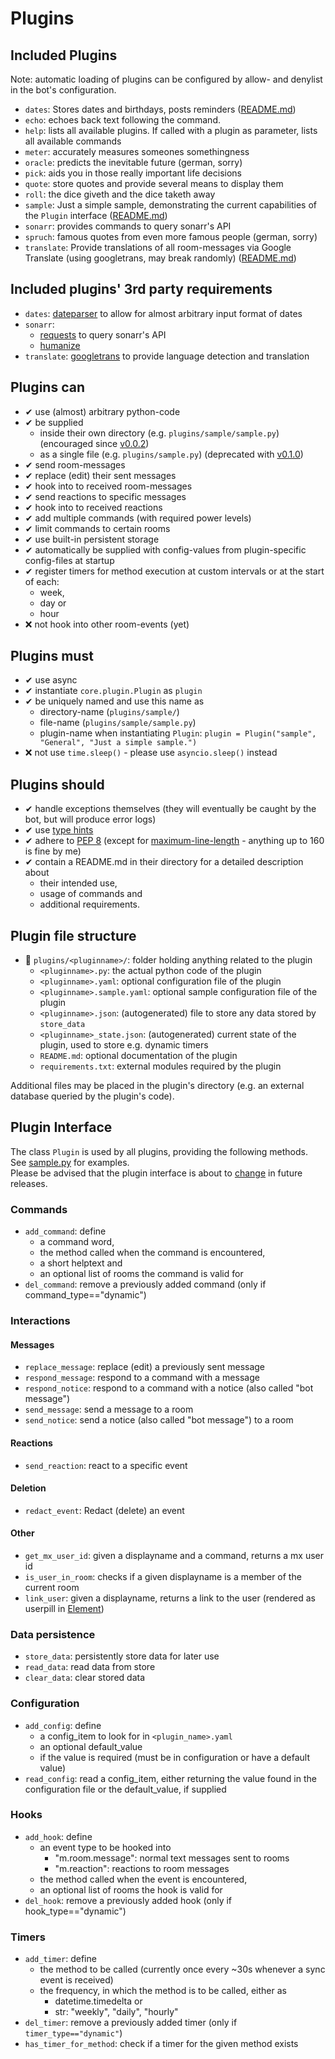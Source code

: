 # Plugins
## Included Plugins
Note: automatic loading of plugins can be configured by allow- and denylist in the bot's configuration.  
- `dates`: Stores dates and birthdays, posts reminders ([README.md](dates/README.md))
- `echo`: echoes back text following the command.
- `help`: lists all available plugins. If called with a plugin as parameter, lists all available commands
- `meter`: accurately measures someones somethingness
- `oracle`: predicts the inevitable future (german, sorry)
- `pick`: aids you in those really important life decisions
- `quote`: store quotes and provide several means to display them
- `roll`: the dice giveth and the dice taketh away
- `sample`: Just a simple sample, demonstrating the current capabilities of the `Plugin` interface
([README.md](sample/README.md))
- `sonarr`: provides commands to query sonarr's API
- `spruch`: famous quotes from even more famous people (german, sorry)
- `translate`: Provide translations of all room-messages via Google Translate (using googletrans, may break randomly) 
([README.md](translate/README.md))

## Included plugins' 3rd party requirements
- `dates`: [dateparser](https://pypi.org/project/dateparser/) to allow for almost arbitrary input format of dates
- `sonarr`:
  - [requests](https://pypi.org/project/requests/) to query sonarr's API
  - [humanize](https://pypi.org/project/humanize/)
- `translate`: [googletrans](https://pypi.org/project/googletrans/) to provide language detection and translation

## Plugins can
- ✔ use (almost) arbitrary python-code
- ✔ be supplied
  - inside their own directory (e.g. `plugins/sample/sample.py`) (encouraged since [v0.0.2](https://github.com/alturiak/nio-smith/releases/tag/v0.0.2))
  - as a single file (e.g. `plugins/sample.py`) (deprecated with [v0.1.0](https://github.com/alturiak/nio-smith/releases/tag/v0.1.0))
- ✔ send room-messages
- ✔ replace (edit) their sent messages
- ✔ hook into to received room-messages
- ✔ send reactions to specific messages
- ✔ hook into to received reactions
- ✔ add multiple commands (with required power levels) 
- ✔ limit commands to certain rooms
- ✔ use built-in persistent storage
- ✔ automatically be supplied with config-values from plugin-specific config-files at startup
- ✔ register timers for method execution at custom intervals or at the start of each:
    - week,
    - day or
    - hour
- ❌ not hook into other room-events (yet)

## Plugins must
- ✔ use async
- ✔ instantiate `core.plugin.Plugin` as `plugin`
- ✔ be uniquely named and use this name as
  - directory-name (`plugins/sample/`)
  - file-name (`plugins/sample/sample.py`)
  - plugin-name when instantiating `Plugin`: `plugin = Plugin("sample", "General", "Just a simple sample.")`
- ❌ not use `time.sleep()` - please use `asyncio.sleep()` instead

## Plugins should
- ✔ handle exceptions themselves (they will eventually be caught by the bot, but will produce error logs)
- ✔ use [type hints](https://docs.python.org/3/library/typing.html)
- ✔ adhere to [PEP 8](https://www.python.org/dev/peps/pep-0008/) (except for
[maximum-line-length](https://www.python.org/dev/peps/pep-0008/#maximum-line-length) - anything up to 160 is fine by
 me)
- ✔ contain a README.md in their directory for a detailed description about
    - their intended use,
    - usage of commands and
    - additional requirements.

## Plugin file structure
- 📂 `plugins/<pluginname>/`: folder holding anything related to the plugin  
  - `<pluginname>.py`: the actual python code of the plugin
  - `<pluginname>.yaml`: optional configuration file of the plugin
  - `<pluginname>.sample.yaml`: optional sample configuration file of the plugin
  - `<pluginname>.json`: (autogenerated) file to store any data stored by `store_data`
  - `<pluginname>_state.json`: (autogenerated) current state of the plugin, used to store e.g. dynamic timers
  - `README.md`: optional documentation of the plugin  
  - `requirements.txt`: external modules required by the plugin

Additional files may be placed in the plugin's directory (e.g. an external database queried by the plugin's code).

## Plugin Interface
The class `Plugin` is used by all plugins, providing the following methods. See 
[sample.py](sample/sample.py) for examples.  
Please be advised that the plugin interface is about to
[change](https://github.com/alturiak/nio-smith/blob/master/BREAKING.md#simplify-plugins-interface) in future releases.

### Commands
- `add_command`: define
    - a command word,
    - the method called when the command is encountered,
    - a short helptext and
    - an optional list of rooms the command is valid for
- `del_command`: remove a previously added command (only if command_type=="dynamic")

### Interactions
#### Messages
- `replace_message`: replace (edit) a previously sent message
- `respond_message`: respond to a command with a message
- `respond_notice`: respond to a command with a notice (also called "bot message")
- `send_message`: send a message to a room
- `send_notice`: send a notice (also called "bot message") to a room

#### Reactions
- `send_reaction`: react to a specific event

#### Deletion
- `redact_event`: Redact (delete) an event

#### Other
- `get_mx_user_id`: given a displayname and a command, returns a mx user id
- `is_user_in_room`: checks if a given displayname is a member of the current room
- `link_user`: given a displayname, returns a link to the user (rendered as userpill in [Element](https://element.io))

### Data persistence
- `store_data`: persistently store data for later use
- `read_data`: read data from store
- `clear_data`: clear stored data

### Configuration
- `add_config`: define
    - a config_item to look for in `<plugin_name>.yaml`
    - an optional default_value
    - if the value is required (must be in configuration or have a default value)
- `read_config`: read a config_item, either returning the value found in the configuration file or the default_value,
  if supplied

### Hooks
- `add_hook`: define
    - an event type to be hooked into
        - "m.room.message": normal text messages sent to rooms
        - "m.reaction": reactions to room messages
    - the method called when the event is encountered,
    - an optional list of rooms the hook is valid for
- `del_hook`: remove a previously added hook (only if hook_type=="dynamic")

### Timers
- `add_timer`: define
    - the method to be called (currently once every ~30s whenever a sync event is received)
    - the frequency, in which the method is to be called, either as
        - datetime.timedelta or
        - str: "weekly", "daily", "hourly"
- `del_timer`: remove a previously added timer (only if `timer_type=="dynamic"`)
- `has_timer_for_method`: check if a timer for the given method exists